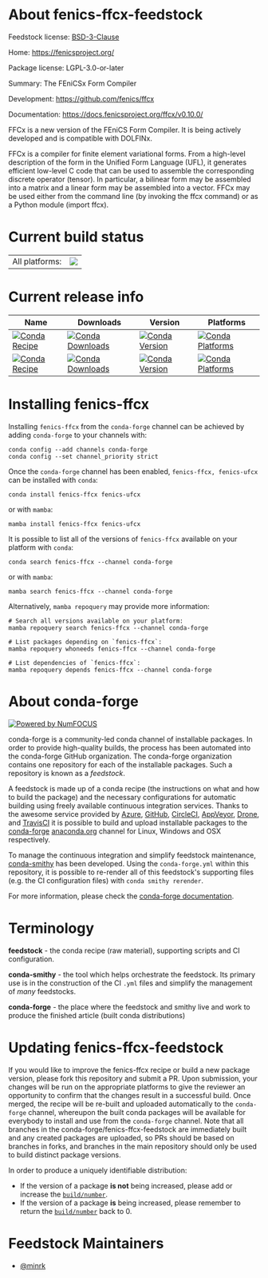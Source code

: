 About fenics-ffcx-feedstock
===========================

Feedstock license: [BSD-3-Clause](https://github.com/conda-forge/fenics-ffcx-feedstock/blob/main/LICENSE.txt)

Home: https://fenicsproject.org/

Package license: LGPL-3.0-or-later

Summary: The FEniCSx Form Compiler

Development: https://github.com/fenics/ffcx

Documentation: https://docs.fenicsproject.org/ffcx/v0.10.0/

FFCx is a new version of the FEniCS Form Compiler.
It is being actively developed and is compatible with DOLFINx.

FFCx is a compiler for finite element variational forms.
From a high-level description of the form in the Unified Form Language (UFL),
it generates efficient low-level C code that can be used to assemble the corresponding discrete operator (tensor).
In particular, a bilinear form may be assembled into a matrix and a linear form may be assembled into a vector.
FFCx may be used either from the command line (by invoking the ffcx command) or as a Python module (import ffcx).

Current build status
====================


<table><tr><td>All platforms:</td>
    <td>
      <a href="https://dev.azure.com/conda-forge/feedstock-builds/_build/latest?definitionId=16329&branchName=main">
        <img src="https://dev.azure.com/conda-forge/feedstock-builds/_apis/build/status/fenics-ffcx-feedstock?branchName=main">
      </a>
    </td>
  </tr>
</table>

Current release info
====================

| Name | Downloads | Version | Platforms |
| --- | --- | --- | --- |
| [![Conda Recipe](https://img.shields.io/badge/recipe-fenics--ffcx-green.svg)](https://anaconda.org/conda-forge/fenics-ffcx) | [![Conda Downloads](https://img.shields.io/conda/dn/conda-forge/fenics-ffcx.svg)](https://anaconda.org/conda-forge/fenics-ffcx) | [![Conda Version](https://img.shields.io/conda/vn/conda-forge/fenics-ffcx.svg)](https://anaconda.org/conda-forge/fenics-ffcx) | [![Conda Platforms](https://img.shields.io/conda/pn/conda-forge/fenics-ffcx.svg)](https://anaconda.org/conda-forge/fenics-ffcx) |
| [![Conda Recipe](https://img.shields.io/badge/recipe-fenics--ufcx-green.svg)](https://anaconda.org/conda-forge/fenics-ufcx) | [![Conda Downloads](https://img.shields.io/conda/dn/conda-forge/fenics-ufcx.svg)](https://anaconda.org/conda-forge/fenics-ufcx) | [![Conda Version](https://img.shields.io/conda/vn/conda-forge/fenics-ufcx.svg)](https://anaconda.org/conda-forge/fenics-ufcx) | [![Conda Platforms](https://img.shields.io/conda/pn/conda-forge/fenics-ufcx.svg)](https://anaconda.org/conda-forge/fenics-ufcx) |

Installing fenics-ffcx
======================

Installing `fenics-ffcx` from the `conda-forge` channel can be achieved by adding `conda-forge` to your channels with:

```
conda config --add channels conda-forge
conda config --set channel_priority strict
```

Once the `conda-forge` channel has been enabled, `fenics-ffcx, fenics-ufcx` can be installed with `conda`:

```
conda install fenics-ffcx fenics-ufcx
```

or with `mamba`:

```
mamba install fenics-ffcx fenics-ufcx
```

It is possible to list all of the versions of `fenics-ffcx` available on your platform with `conda`:

```
conda search fenics-ffcx --channel conda-forge
```

or with `mamba`:

```
mamba search fenics-ffcx --channel conda-forge
```

Alternatively, `mamba repoquery` may provide more information:

```
# Search all versions available on your platform:
mamba repoquery search fenics-ffcx --channel conda-forge

# List packages depending on `fenics-ffcx`:
mamba repoquery whoneeds fenics-ffcx --channel conda-forge

# List dependencies of `fenics-ffcx`:
mamba repoquery depends fenics-ffcx --channel conda-forge
```


About conda-forge
=================

[![Powered by
NumFOCUS](https://img.shields.io/badge/powered%20by-NumFOCUS-orange.svg?style=flat&colorA=E1523D&colorB=007D8A)](https://numfocus.org)

conda-forge is a community-led conda channel of installable packages.
In order to provide high-quality builds, the process has been automated into the
conda-forge GitHub organization. The conda-forge organization contains one repository
for each of the installable packages. Such a repository is known as a *feedstock*.

A feedstock is made up of a conda recipe (the instructions on what and how to build
the package) and the necessary configurations for automatic building using freely
available continuous integration services. Thanks to the awesome service provided by
[Azure](https://azure.microsoft.com/en-us/services/devops/), [GitHub](https://github.com/),
[CircleCI](https://circleci.com/), [AppVeyor](https://www.appveyor.com/),
[Drone](https://cloud.drone.io/welcome), and [TravisCI](https://travis-ci.com/)
it is possible to build and upload installable packages to the
[conda-forge](https://anaconda.org/conda-forge) [anaconda.org](https://anaconda.org/)
channel for Linux, Windows and OSX respectively.

To manage the continuous integration and simplify feedstock maintenance,
[conda-smithy](https://github.com/conda-forge/conda-smithy) has been developed.
Using the ``conda-forge.yml`` within this repository, it is possible to re-render all of
this feedstock's supporting files (e.g. the CI configuration files) with ``conda smithy rerender``.

For more information, please check the [conda-forge documentation](https://conda-forge.org/docs/).

Terminology
===========

**feedstock** - the conda recipe (raw material), supporting scripts and CI configuration.

**conda-smithy** - the tool which helps orchestrate the feedstock.
                   Its primary use is in the construction of the CI ``.yml`` files
                   and simplify the management of *many* feedstocks.

**conda-forge** - the place where the feedstock and smithy live and work to
                  produce the finished article (built conda distributions)


Updating fenics-ffcx-feedstock
==============================

If you would like to improve the fenics-ffcx recipe or build a new
package version, please fork this repository and submit a PR. Upon submission,
your changes will be run on the appropriate platforms to give the reviewer an
opportunity to confirm that the changes result in a successful build. Once
merged, the recipe will be re-built and uploaded automatically to the
`conda-forge` channel, whereupon the built conda packages will be available for
everybody to install and use from the `conda-forge` channel.
Note that all branches in the conda-forge/fenics-ffcx-feedstock are
immediately built and any created packages are uploaded, so PRs should be based
on branches in forks, and branches in the main repository should only be used to
build distinct package versions.

In order to produce a uniquely identifiable distribution:
 * If the version of a package **is not** being increased, please add or increase
   the [``build/number``](https://docs.conda.io/projects/conda-build/en/latest/resources/define-metadata.html#build-number-and-string).
 * If the version of a package **is** being increased, please remember to return
   the [``build/number``](https://docs.conda.io/projects/conda-build/en/latest/resources/define-metadata.html#build-number-and-string)
   back to 0.

Feedstock Maintainers
=====================

* [@minrk](https://github.com/minrk/)

